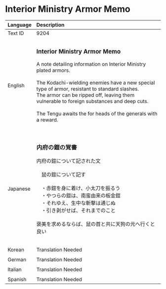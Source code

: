 # Interior Ministry Armor Memo

| Language | Description |
| :------- | :---------- |
| Text ID | 9204 |
|||
| English | <h3>**Interior Ministry Armor Memo**</h3>A note detailing information on Interior Ministry plated armors.<br><br>The Kodachi-wielding enemies have a new special<br>type of armor, resistant to standard slashes.<br>The armor can be ripped off, leaving them<br>vulnerable to foreign substances and deep cuts.<br><br>The Tengu awaits the for heads of the generals with a reward.<h3> |
|||
| Japanese | <h3>**内府の鎧の覚書**</h3>内府の鎧について記された文<br><br>　鼠の鎧について記す<br><br>　・赤鎧を身に着け、小太刀を振るう<br>　・やつらの鎧は、南蛮由来の板金鎧<br>　・それゆえ、生中な斬撃は通じぬ<br>　・引き剥がせば、それまでのこと<br><br>褒美を求めるならば、鼠の首と共に天狗の元へ行くと良い<h3> |
|||
| Korean | Translation Needed |
|||
| German | Translation Needed |
|||
| Italian | Translation Needed |
|||
| Spanish | Translation Needed |
